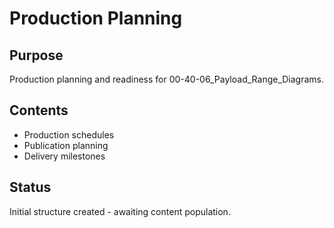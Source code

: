 # Production Planning

## Purpose
Production planning and readiness for 00-40-06_Payload_Range_Diagrams.

## Contents
- Production schedules
- Publication planning
- Delivery milestones

## Status
Initial structure created - awaiting content population.
